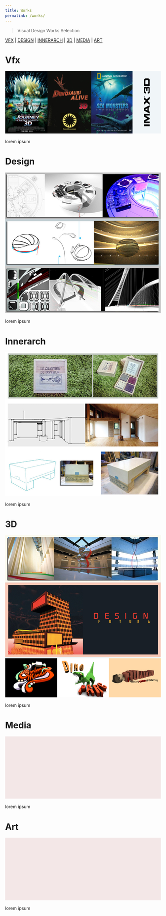 ```yaml
---
title: Works
permalink: /works/
---
```


>Visual Design Works Selection

[VFX](#vfx) | [DESIGN](#design) | [INNERARCH](#innerarch) | [3D](#3D) | [MEDIA](#media) | [ART](#art)

# Vfx

![IMAGE](/images/VFX1.jpg)

lorem ipsum

# Design

![IMAGE](/images/DESIGN1.jpg)

lorem ipsum

# Innerarch

![IMAGE](/images/INNER1.jpeg)

lorem ipsum


# 3D

![IMAGE](/images/3D1.jpg)

lorem ipsum

# Media

![MEDIA](/images/BASE.jpg)

lorem ipsum


# Art

![IMAGE](/images/BASE.jpg)

lorem ipsum











